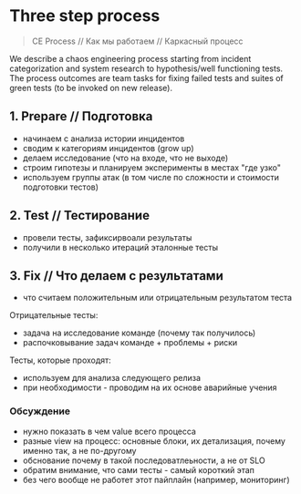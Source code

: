 # Three step process 

> CE Process // Как мы работаем // Каркасный процесс

We describe a chaos engineering process starting 
from incident categorization and system research to 
hypothesis/well functioning tests. The process outcomes are team tasks 
for fixing failed tests and suites of green tests (to be invoked on new release).

## 1. Prepare // Подготовка

- начинаем с анализа истории инцидентов
- сводим к категориям инцидентов (grow up)
- делаем исследование (что на входе, что не выходе)
- строим гипотезы и планируем эксперименты в местах "где узко"
- используем группы атак (в том числе по сложности и стоимости подготовки тестов)

## 2. Test // Тестирование

- провели тесты, зафиксирвоали результаты
- получили в несколько итераций эталонные тесты 

## 3. Fix // Что делаем с результатами

- что считаем положительным или отрицательным результатом теста

Отрицательные тесты:

- задача на исследование команде (почему так получилось)
- распочковывание задач команде + проблемы + риски

Тесты, которые проходят:

- используем для анализа следующего релиза
- при необходимости - проводим на их основе аварийные учения


### Обсуждение 

- нужно показать в чем value всего процесса
- разные view на процесс: основные блоки, их детализация, почему именно так, а не по-другому
- обснование почему в такой последоватлеьности, а не от SLO
- обратим внимание, что сами тесты - самый короткий этап
- без чего вообще не работет этот пайплайн (например, мониторинг) 